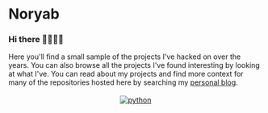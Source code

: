# Noryab

### Hi there 🎉🎈🎉🎈

Here you'll find a small sample of the projects I've hacked on over the years. You can also browse all the projects I've found interesting by looking at what I've. You can read about my projects and find more context for many of the repositories hosted here by searching my [personal blog](). 

<p align="center">
  <a href="https://noryab.github.io/">
    <img src="https://github.com/Noryab/Noryab/Resources/languages/python.svg" alt="python" style="vertical-align:top; margin:4px">
  </a>  
</p>

